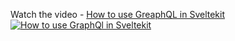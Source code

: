 Watch the video - [How to use GreaphQL in Sveltekit](https://youtu.be/Y8sfbBd8yAc)
[![How to use GraphQl in Sveltekit](https://img.youtube.com/vi/Y8sfbBd8yAc/maxresdefault.jpg)](https://youtu.be/Y8sfbBd8yAc)
